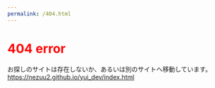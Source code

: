 ```yaml
---
permalink: /404.html
---
```

<h1 style="color:red;">404 error</h1>
<p>
    お探しのサイトは存在しないか、あるいは別のサイトへ移動しています。
    <a href="https://nezuu2.github.io/yui_dev/index.html">https://nezuu2.github.io/yui_dev/index.html</a>
</p>